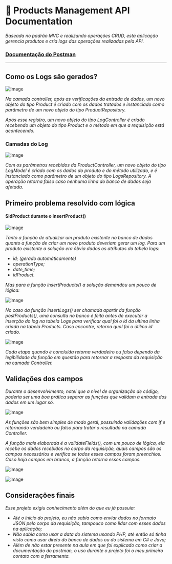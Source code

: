 <h1>📄 Products Management API Documentation</h1>

<p><i>
 Baseada no padrão MVC e realizando operações CRUD, esta aplicação gerencia produtos e cria logs das operações realizadas pela API.
</p></i>

<h3><a href="https://documenter.getpostman.com/view/37986149/2sAXqzWyKi">Documentação do Postman</a></h3>

<hr />

###

<h2>Como os Logs são gerados?</h2>

![image](https://github.com/user-attachments/assets/6fa321ed-520a-4271-990d-33cb950a76bd)


<p><i>
  Na camada controller, após as verificações da entrada de dados, um novo objeto do tipo Product é criado com os dados tratados e instanciado como parâmetro de um novo objeto do tipo ProductRepository.
</p>
<p>
  Após esse registro, um novo objeto do tipo LogController é criado recebendo um objeto do tipo Product e o método em que a requisição está acontecendo.
</p></i>

<h3>Camadas do Log</h3>

![image](https://github.com/user-attachments/assets/4fbf3bbf-fdc3-481c-848c-592881d318d2)


<p><i>
  Com os parâmetros recebidos da ProductController, um novo objeto do tipo LogModel é criado com os dados do produto e do método utilizado, e é instanciado como parâmetro de um objeto do tipo LogsRepository. A operação retorna falso caso nenhuma linha do banco de dados seja afetada.
</p></i>

###

<h2>Primeiro problema resolvido com lógica</h2>
<h4>$idProduct durante o insertProduct()</h4>

![image](https://github.com/user-attachments/assets/723a818e-f7ea-47d6-87ae-da4d9f155f97)

<p><i>
  Tanto a função de atualizar um produto existente no banco de dados quanto a função de criar um novo produto deveriam gerar um log. Para um produto existente a solução era óbvia dados os atributos da tabela logs:
  <ul>
    <li>id; (gerado automáticamente)</li>
    <li>operationType;</li>
    <li>date_time;</li>
    <li>idProduct.</li>
  </ul>
</p>

<p>
  Mas para a função insertProducts() a solução demandou um pouco de lógica:
</p>
</i>

![image](https://github.com/user-attachments/assets/30f36082-9ccf-449c-b056-78e2d991f702)

<p><i>
  No caso da função insertLogs() ser chamada apartir da função postProducts(), uma consulta no banco é feita antes de executar a inserção do log na tabela Logs para verificar qual foi o id da ultima linha criada na tabela Products. Caso encontre, retorna qual foi o 
  útilmo id criado.
</i></p>

![image](https://github.com/user-attachments/assets/0c0cfff9-896e-413b-a55a-6bd920a919f8)

<p><i>
  Cada etapa quando é concluída retorna verdadeiro ou falso dependo da legibilidade da função em questão para retornar a resposta da requisição na camada Controller.
</p></i>

###

<h2>Validações dos campos</h2>

<p><i>
  Durante o desenvolvimento, notei que a nível de organização de código, poderia ser uma boa prática separar as funções que validam a entrada dos dados em um lugar só.
</p></i>

![image](https://github.com/user-attachments/assets/4501f858-110f-47da-b225-c306970757da)


<p><i>
  As funções são bem simples de modo geral, possuindo validações com if e retornando verdadeiro ou falso para tratar o resultado na camada Controller.
</p>
<p>
  A função mais elaborada é a validateFields(), com um pouco de lógica, ela recebe os dados recebidos no corpo da requisição, quais campos são os campos necessários e verifica se todos esses campos foram preenchios. Caso haja campos em branco, a função retorna esses campos.
</p>
</i>

![image](https://github.com/user-attachments/assets/e941f8de-273f-49e8-a64d-c5609fc2bcdc)

![image](https://github.com/user-attachments/assets/adeb6b92-0367-4a6c-90f1-5b2ac8c0f400)

###

<h2>Considerações finais</h2>

<p><i>
  Esse projeto exigiu conhecimento além do que eu já possuía:
  <ul>
    <li>Até o início do projeto, eu não sabia como enviar dados no formato JSON pelo corpo da requisição, tampouco como lidar com esses dados na aplicação;</li>
    <li>Não sabia como usar a data do sistema usando PHP, até então só tinha visto como usar direto do banco de dados ou do sistema em C# e Java;</li>
    <li>Além de não estar presente na aula em que foi explicado como criar a documentação do postman, o uso durante o projeto foi o meu primeiro contato com a ferramenta.</li>
  </ul>
</i></p>

